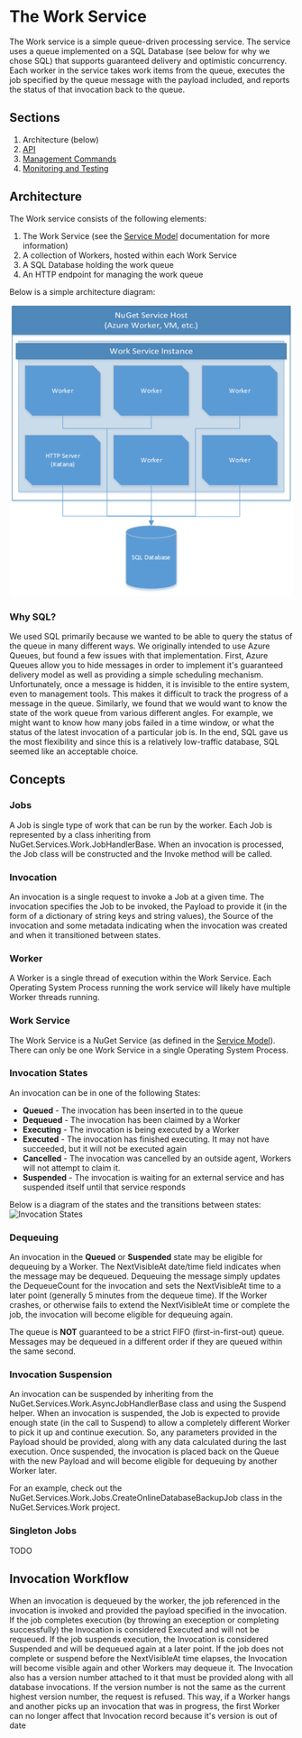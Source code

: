 # The Work Service
The Work service is a simple queue-driven processing service. The service uses a queue implemented on a SQL Database (see below for why we chose SQL) that supports guaranteed delivery and optimistic concurrency. Each worker in the service takes work items from the queue, executes the job specified by the queue message with the payload included, and reports the status of that invocation back to the queue.

## Sections
1. Architecture (below)
2. [API](API.md)
3. [Management Commands](NuCmd.md)
4. [Monitoring and Testing](Testing.md)

## Architecture
The Work service consists of the following elements:
1. The Work Service (see the [Service Model](../README.md) documentation for more information)
2. A collection of Workers, hosted within each Work Service
3. A SQL Database holding the work queue
4. An HTTP endpoint for managing the work queue

Below is a simple architecture diagram:

![Architecture Diagram](images/Architecture.png)

### Why SQL?
We used SQL primarily because we wanted to be able to query the status of the queue in many different ways. We originally intended to use Azure Queues, but found a few issues with that implementation. First, Azure Queues allow you to hide messages in order to implement it's guaranteed delivery model as well as providing a simple scheduling mechanism. Unfortunately, once a message is hidden, it is invisible to the entire system, even to management tools. This makes it difficult to track the progress of a message in the queue. Similarly, we found that we would want to know the state of the work queue from various different angles. For example, we might want to know how many jobs failed in a time window, or what the status of the latest invocation of a particular job is. In the end, SQL gave us the most flexibility and since this is a relatively low-traffic database, SQL seemed like an acceptable choice.

## Concepts

### Jobs
A Job is single type of work that can be run by the worker. Each Job is represented by a class inheriting from NuGet.Services.Work.JobHandlerBase. When an invocation is processed, the Job class will be constructed and the Invoke method will be called.

### Invocation
An invocation is a single request to invoke a Job at a given time. The invocation specifies the Job to be invoked, the Payload to provide it (in the form of a dictionary of string keys and string values), the Source of the invocation and some metadata indicating when the invocation was created and when it transitioned between states.

### Worker
A Worker is a single thread of execution within the Work Service. Each Operating System Process running the work service will likely have multiple Worker threads running.

### Work Service
The Work Service is a NuGet Service (as defined in the [Service Model](../README.md)). There can only be one Work Service in a single Operating System Process.

### Invocation States
An invocation can be in one of the following States:
* **Queued** - The invocation has been inserted in to the queue
* **Dequeued** - The invocation has been claimed by a Worker
* **Executing** - The invocation is being executed by a Worker
* **Executed** - The invocation has finished executing. It may not have succeeded, but it will not be executed again
* **Cancelled** - The invocation was cancelled by an outside agent, Workers will not attempt to claim it.
* **Suspended** - The invocation is waiting for an external service and has suspended itself until that service responds

Below is a diagram of the states and the transitions between states:
![Invocation States](images/InvocationsStates.png)

### Dequeuing
An invocation in the **Queued** or **Suspended** state may be eligible for dequeuing by a Worker. The NextVisibleAt date/time field indicates when the message may be dequeued. Dequeuing the message simply updates the DequeueCount for the invocation and sets the NextVisibleAt time to a later point (generally 5 minutes from the dequeue time). If the Worker crashes, or otherwise fails to extend the NextVisibleAt time or complete the job, the invocation will become eligible for dequeuing again.

The queue is **NOT** guaranteed to be a strict FIFO (first-in-first-out) queue. Messages may be dequeued in a different order if they are queued within the same second.

### Invocation Suspension
An invocation can be suspended by inheriting from the NuGet.Services.Work.AsyncJobHandlerBase class and using the Suspend helper. When an invocation is suspended, the Job is expected to provide enough state (in the call to Suspend) to allow a completely different Worker to pick it up and continue execution. So, any parameters provided in the Payload should be provided, along with any data calculated during the last execution. Once suspended, the invocation is placed back on the Queue with the new Payload and will become eligible for dequeuing by another Worker later.

For an example, check out the NuGet.Services.Work.Jobs.CreateOnlineDatabaseBackupJob class in the NuGet.Services.Work project.

### Singleton Jobs
TODO

## Invocation Workflow
When an invocation is dequeued by the worker, the job referenced in the invocation is invoked and provided the payload specified in the invocation. If the job completes execution (by throwing an exeception or completing successfully) the Invocation is considered Executed and will not be requeued. If the job suspends execution, the Invocation is considered Suspended and will be dequeued again at a later point. If the
job does not complete or suspend before the NextVisibleAt time elapses, the Invocation will become visible again and other Workers may dequeue it. The Invocation also has a version number attached to it that must be provided along with all database invocations. If the version number is not the same as the current highest version number, the request is refused. This way, if a Worker hangs and another picks up an invocation that was in progress, the first Worker can no longer affect that Invocation record because it's version is out of date